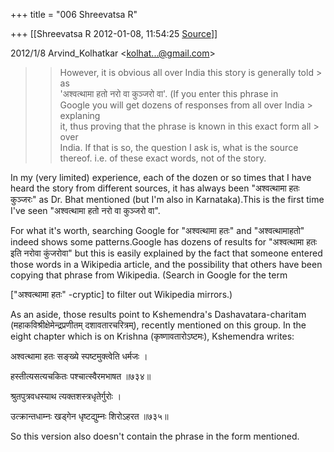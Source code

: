 +++
title = "006 Shreevatsa R"

+++
[[Shreevatsa R	2012-01-08, 11:54:25 [Source](https://groups.google.com/g/samskrita/c/GXosOdiseoU)]]



2012/1/8 Arvind_Kolhatkar \<[kolhat...@gmail.com]()\>

  

> 
> > However, it is obvious all over India this story is generally told > as  
> 'अश्वत्थामा हतो नरो वा कुञ्जरो वा'. (If you enter this phrase in  
> Google you will get dozens of responses from all over India > explaning  
> it, thus proving that the phrase is known in this exact form all > over  
> India. If that is so, the question I ask is, what is the source  
> thereof. i.e. of these exact words, not of the story.  
> > 

  

In my (very limited) experience, each of the dozen or so times that I have heard the story from different sources, it has always been "अश्वत्थामा हतः कुञ्जरः" as Dr. Bhat mentioned (but I'm also in Karnataka).This is the first time I've seen "अश्वत्थामा हतो नरो वा कुञ्जरो वा".

  

For what it's worth, searching Google for "अश्वत्थामा हतः" and "अश्वत्थामाहतो" indeed shows some patterns.Google has dozens of results for "अश्वत्थामा हतः इति नरोवा कुंजरोवा" but this is easily explained by the fact that someone entered those words in a Wikipedia article, and the possibility that others have been copying that phrase from Wikipedia. (Search in Google for the term

\["अश्वत्थामा हतः" -cryptic\] to filter out Wikipedia mirrors.)

  

As an aside, those results point to Kshemendra's Dashavatara-charitam (महाकविश्रीक्षेमेन्द्रप्रणीतम् दशावतारचरित्रम्), recently mentioned on this group. In the eight chapter which is on Krishna (कृष्णावतारोऽष्टमः), Kshemendra writes:

  

अश्वत्थामा हतः सङ्ख्ये स्पष्टमुक्त्वेति धर्मजः ।

हस्तीत्यसत्यचकितः पश्चात्स्वैरमभाषत ॥७३४॥

श्रुतपुत्रवधस्याथ त्यक्तशस्त्रधृतेर्गुरोः ।

उत्क्रान्तधाम्नः खड्गेन धृष्टद्युम्नः शिरोऽहरत ॥७३५॥

  

So this version also doesn't contain the phrase in the form mentioned.

